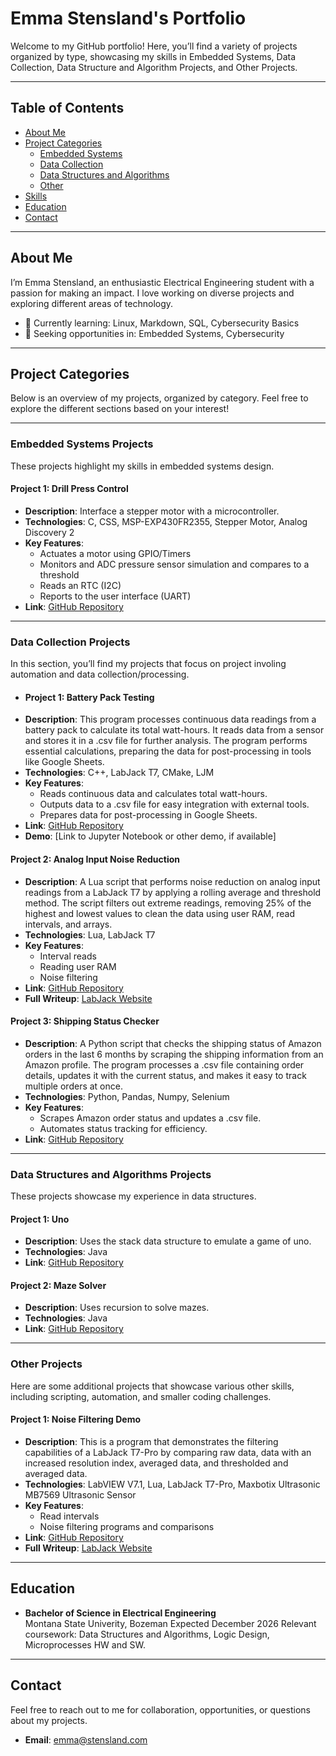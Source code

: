 # Emma Stensland's Portfolio

Welcome to my GitHub portfolio! Here, you’ll find a variety of projects organized by type, showcasing my skills in Embedded Systems, Data Collection, Data Structure and Algorithm Projects, and Other Projects.

---

## Table of Contents

- [About Me](#about-me)
- [Project Categories](#project-categories)
  - [Embedded Systems](#embedded-systems-projects)
  - [Data Collection](#data-collection-projects)
  - [Data Structures and Algorithms](#data-structures-and-algorithms-projects)
  - [Other](#other-projects)
- [Skills](#skills)
- [Education](#education)
- [Contact](#contact)

---

## About Me

I’m Emma Stensland, an enthusiastic Electrical Engineering student with a passion for making an impact. I love working on diverse projects and exploring different areas of technology.

- 🌱 Currently learning: Linux, Markdown, SQL, Cybersecurity Basics
- 💼 Seeking opportunities in: Embedded Systems, Cybersecurity

---

## Project Categories

Below is an overview of my projects, organized by category. Feel free to explore the different sections based on your interest!

---

### Embedded Systems Projects

These projects highlight my skills in embedded systems design.

#### Project 1: Drill Press Control
- **Description**: Interface a stepper motor with a microcontroller.
- **Technologies**: C, CSS, MSP-EXP430FR2355, Stepper Motor, Analog Discovery 2
- **Key Features**:
  - Actuates a motor using GPIO/Timers
  - Monitors and ADC pressure sensor simulation and compares to a threshold
  - Reads an RTC (I2C)
  - Reports to the user interface (UART)
- **Link**: [GitHub Repository](https://github.com/stenslae/DrillPressControl)

---

### Data Collection Projects

In this section, you’ll find my projects that focus on project involing automation and data collection/processing.

- #### Project 1: Battery Pack Testing
- **Description**: This program processes continuous data readings from a battery pack to calculate its total watt-hours. It reads data from a sensor and stores it in a .csv file for further analysis. The program performs essential calculations, preparing the data for post-processing in tools like Google Sheets.
- **Technologies**: C++, LabJack T7, CMake, LJM
- **Key Features**:
  - Reads continuous data and calculates total watt-hours.
  - Outputs data to a .csv file for easy integration with external tools.
  - Prepares data for post-processing in Google Sheets.
- **Link**: [GitHub Repository](https://github.com/stenslae/Lua_NoiseReduction)
- **Demo**: [Link to Jupyter Notebook or other demo, if available]

#### Project 2: Analog Input Noise Reduction
- **Description**: A Lua script that performs noise reduction on analog input readings from a LabJack T7 by applying a rolling average and threshold method. The script filters out extreme readings, removing 25% of the highest and lowest values to clean the data using user RAM, read intervals, and arrays.
- **Technologies**: Lua, LabJack T7
- **Key Features**:
  - Interval reads
  - Reading user RAM
  - Noise filtering
- **Link**: [GitHub Repository](https://github.com/stenslae/Lua_NoiseReduction)
- **Full Writeup**: [LabJack Website](https://support.labjack.com/docs/mb7569-maxbotix-ultrasonic-sensor-app-note)

#### Project 3: Shipping Status Checker
- **Description**: A Python script that checks the shipping status of Amazon orders in the last 6 months by scraping the shipping information from an Amazon profile. The program processes a .csv file containing order details, updates it with the current status, and makes it easy to track multiple orders at once.
- **Technologies**: Python, Pandas, Numpy, Selenium
- **Key Features**:
  - Scrapes Amazon order status and updates a .csv file.
  - Automates status tracking for efficiency.
- **Link**: [GitHub Repository](https://github.com/stenslae/Python_ShippingStatusChecker)

---

### Data Structures and Algorithms Projects

These projects showcase my experience in data structures.

#### Project 1: Uno
- **Description**: Uses the stack data structure to emulate a game of uno.
- **Technologies**: Java
- **Link**: [GitHub Repository](https://github.com/stenslae/UnoGame)

#### Project 2: Maze Solver
- **Description**: Uses recursion to solve mazes.
- **Technologies**: Java
- **Link**: [GitHub Repository](https://github.com/yourusername/project-name)

---

### Other Projects

Here are some additional projects that showcase various other skills, including scripting, automation, and smaller coding challenges.

#### Project 1: Noise Filtering Demo
- **Description**: This is a program that demonstrates the filtering capabilities of a LabJack T7-Pro by comparing raw data, data with an increased resolution index, averaged data, and thresholded and averaged data.
- **Technologies**: LabVIEW V7.1, Lua, LabJack T7-Pro, Maxbotix Ultrasonic MB7569 Ultrasonic Sensor
- **Key Features**:
  - Read intervals
  - Noise filtering programs and comparisons
- **Link**: [GitHub Repository](https://github.com/stenslae/NoiseFilteringDemo)
- **Full Writeup**: [LabJack Website](https://support.labjack.com/docs/mb7569-maxbotix-ultrasonic-sensor-app-note)

---

## Education

- **Bachelor of Science in Electrical Engineering**  
  Montana State Univerity, Bozeman
  Expected December 2026 
  Relevant coursework: Data Structures and Algorithms, Logic Design, Microprocesses HW and SW.

---

## Contact

Feel free to reach out to me for collaboration, opportunities, or questions about my projects.

- **Email**: [emma@stensland.com](mailto:emma@stensland.com)

